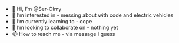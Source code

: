 - 👋 Hi, I’m @Ser-Olmy
- 👀 I’m interested in - messing about with code and electric vehicles
- 🌱 I’m currently learning to - cope
- 💞️ I’m looking to collaborate on - nothing yet
- 📫 How to reach me - via message I guess
